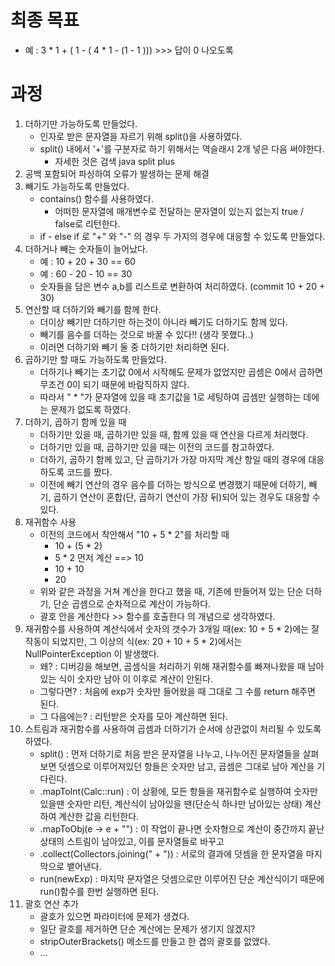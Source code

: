 # 최종 목표
- 예 : 3 * 1 + ( 1 - ( 4 * 1 - (1 - 1 ))) >>> 답이 0 나오도록

# 과정
1. 더하기만 가능하도록 만들었다.
    - 인자로 받은 문자열을 자르기  위해 split()을 사용하였다.
    - split() 내에서 '+'를 구분자로 하기 위해서는 역슬래시 2개 넣은 다음 써야한다.
      - 자세한 것은 검색 java split plus
2. 공백 포함되어 파싱하여 오류가 발생하는 문제 해결
3. 빼기도 가능하도록 만들었다.
    - contains() 함수를 사용하였다.
      - 어떠한 문자열에 매개변수로 전달하는 문자열이 있는지 없는지 true / false로 리턴한다.
    - if - else if 로 "+" 와 "-" 의 경우 두 가지의 경우에 대응할 수 있도록 만들었다.
4. 더하거나 빼는 숫자들이 늘어났다.
   - 예 : 10 + 20 + 30 == 60
   - 예 : 60 - 20 - 10 == 30
   - 숫자들을 담은 변수 a,b를 리스트로 변환하여 처리하였다. (commit 10 + 20 + 30)
5. 연산할 때 더하기와 빼기를 함께 한다.
   - 더이상 빼기만 더하기만 하는것이 아니라 빼기도 더하기도 함께 있다.
   - 빼기를 음수를 더하는 것으로 바꿀 수 있다!! (생각 못했다..)
   - 이러면 더하기와 빼기 둘 중 더하기만 처리하면 된다.
6. 곱하기만 할 때도 가능하도록 만들었다.
   - 더하기나 빼기는 초기값 0에서 시작해도 문제가 없었지만 곱셈은 0에서 곱하면 무조건 0이 되기 때문에 바람직하지 않다.
   - 따라서 " * "가 문자열에 있을 때 초기값을 1로 세팅하여 곱셈만 실행하는 데에는 문제가 없도록 하였다.
7. 더하기, 곱하기 함께 있을 때
   - 더하기만 있을 때, 곱하기만 있을 때, 함께 있을 때 연산을 다르게 처리했다.
   - 더하기만 있을 때, 곱하기만 있을 때는 이전의 코드를 참고하였다.
   - 더하기, 곱하기 함께 있고, 단 곱하기가 가장 마지막 계산 항일 때의 경우에 대응하도록 코드를 짰다.
   - 이전에 빼기 연산의 경우 음수를 더하는 방식으로 변경했기 때문에 더하기, 빼기, 곱하기 연산이 혼합(단, 곱하기 연산이 가장 뒤)되어 있는 경우도 대응할 수 있다. 
8. 재귀함수 사용
   - 이전의 코드에서 착안해서 "10 + 5 * 2"를 처리할 때
     - 10 + (5 * 2)
     - 5 * 2 먼저 계산 ==> 10
     - 10 + 10
     - 20
   - 위와 같은 과정을 거쳐 계산을 한다고 했을 때, 기존에 만들어져 있는 단순 더하기, 단순 곱셈으로 순차적으로 계산이 가능하다.
   - 괄호 안을 계산한다 >> 함수를 호출한다 의 개념으로 생각하였다.
9. 재귀함수를 사용하여 계산식에서 숫자의 갯수가 3개일 때(ex: 10 + 5 * 2)에는 잘 작동이 되었지만, 그 이상의 식(ex: 20 + 10 + 5 * 2)에서는 NullPointerException 이 발생했다. 
   - 왜? : 디버깅을 해보면, 곱셈식을 처리하기 위해 재귀함수를 빠져나왔을 때 남아있는 식이 숫자만 남아 이 이후로 계산이 안된다.  
   - 그렇다면? : 처음에 exp가 숫자만 들어왔을 때 그대로 그 수를 return 해주면 된다.
   - 그 다음에는? : 리턴받은 숫자를 모아 계산하면 된다.
10. 스트림과 재귀함수를 사용하여 곱셈과 더하기가 순서에 상관없이 처리될 수 있도록 하였다.
    - split() : 먼저 더하기로 처음 받은 문자열을 나누고, 나누어진 문자열들을 살펴보면 덧셈으로 이루어져있던 항들은 숫자만 남고, 곱셈은 그대로 남아 계산을 기다린다.
    - .mapToInt(Calc::run) : 이 상황에, 모든 항들을 재귀함수로 실행하여 숫자만 있을땐 숫자만 리턴, 계산식이 남아있을 땐(단순식 하나만 남아있는 상태) 계산하여 계산한 값을 리턴한다.
    - .mapToObj(e -> e + "") : 이 작업이 끝나면 숫자형으로 계산이 중간까지 끝난 상태의 스트림이 남아있고, 이를 문자열들로 바꾸고
    - .collect(Collectors.joining(" + ")) : 서로의 결과에 덧셈을 한 문자열을 마지막으로 뱉어낸다.
    - run(newExp) : 마지막 문자열은 덧셈으로만 이루어진 단순 계산식이기 때문에 run()함수를 한번 실행하면 된다.
11. 괄호 연산 추가
    - 괄호가 있으면 파라미터에 문제가 생겼다.
    - 일단 괄호를 제거하면 단순 계산에는 문제가 생기지 않겠지?
    - stripOuterBrackets() 메소드를 만들고 한 겹의 괄호를 없앴다.
    - ...